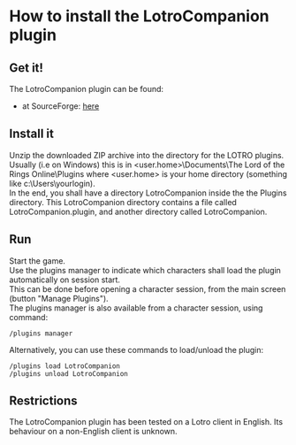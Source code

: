 # How to install the LotroCompanion plugin

## Get it!
The LotroCompanion plugin can be found:
- at SourceForge: [here](https://sourceforge.net/projects/lotrocompanion/files/LotroCompanion-plugin-1.0.zip/download)

## Install it
Unzip the downloaded ZIP archive into the directory for the LOTRO plugins.  
Usually (i.e on Windows) this is in <user.home>\Documents\The Lord of the Rings Online\Plugins where <user.home> is your home directory (something like c:\Users\yourlogin).  
In the end, you shall have a directory LotroCompanion inside the the Plugins directory. This LotroCompanion directory contains a file called LotroCompanion.plugin, and another directory called LotroCompanion.

## Run
Start the game.  
Use the plugins manager to indicate which characters shall load the plugin automatically on session start.  
This can be done before opening a character session, from the main screen (button "Manage Plugins").  
The plugins manager is also available from a character session, using command:

    /plugins manager

Alternatively, you can use these commands to load/unload the plugin:

    /plugins load LotroCompanion  
    /plugins unload LotroCompanion

## Restrictions
The LotroCompanion plugin has been tested on a Lotro client in English. Its behaviour on a non-English client is unknown.
